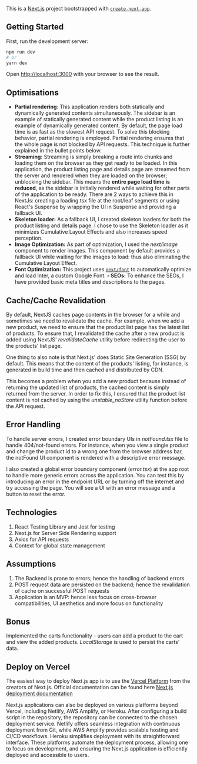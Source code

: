 This is a [Next.js](https://nextjs.org/) project bootstrapped with [`create-next-app`](https://github.com/vercel/next.js/tree/canary/packages/create-next-app).

## Getting Started

First, run the development server:

```bash
npm run dev
# or
yarn dev

```

Open [http://localhost:3000](http://localhost:3000) with your browser to see the result.


## Optimisations

 - **Partial rendering**: This application renders both statically and dynamically generated contents simultaneously. The sidebar is an example of statically generated content while the product listing is an example of dynamically generated content. By default, the page load time is as fast as the slowest API request. To solve this blocking behavior, partial rendering is employed. Partial rendering ensures that the whole page is not blocked by API requests.  This technique is further explained in the bullet points below. 
 - **Streaming:** Streaming is simply breaking a route into chunks and loading them on the browser as they get ready to be loaded. In this application, the product listing page and details page are streamed from the server and rendered when they are loaded on the browser; unblocking the sidebar. This means the **entire page load time is reduced**, as the sidebar is initially rendered while waiting for other parts of the application to be ready. There are 2 ways to achieve this in NextJs: creating a loading.tsx file at the root/leaf segments or using React's Suspense by wrapping the UI in Suspense and providing a fallback UI.
 - **Skeleton loader:** As a fallback UI, I created skeleton loaders for both the product listing and details page. I chose to use the Skeleton loader as it minimizes Cumulative Layout Effects and also increases speed perception.
 - **Image Optimization:** As part of optimization, I used the *next/image* component to render images. This component by default provides a fallback UI while waiting for the images to load: thus also eliminating the Cumulative Layout Effect.
 - **Font Optimization:** This project uses [`next/font`](https://nextjs.org/docs/basic-features/font-optimization) to automatically optimize and load Inter, a custom Google Font.
 **- SEOs:** To enhance the SEOs, I have provided basic meta titles and descriptions to the pages.


## Cache/Cache Revalidation

By default, NextJS caches page contents in the browser for a while and sometimes we need to revalidate the cache. For example, when we add a new product, we need to ensure that the product list page has the latest list of products. To ensure that, I revalidated the cache after a new product is added using NextJS' *revalidateCache* utility before redirecting the user to the products' list page. 

One thing to also note is that Next.js' does Static Site Generation (SSG) by default. This means that the content of the products' listing, for instance, is generated in build time and then cached and distributed by CDN. 

This becomes a problem when you add a new product because instead of returning the updated list of products, the cached content is simply returned from the server. In order to fix this, I ensured that the product list content is not cached by using the *unstable_noStore* utility function before the API request.

## Error Handling

To handle server errors, I created error boundary UIs in *notFound.tsx* file to handle 404/not-found errors. For instance, when you view a single product and change the product id to a wrong one from the browser address bar, the notFound UI component is rendered with a descriptive error message.

I also created a global error boundary component (*error.tsx*) at the app root to handle more generic errors across the application. You can test this by introducing an error in the endpoint URL or by turning off the internet and try accessing the page. You will see a UI with an error message and a button to reset the error.


## Technologies

 1. React Testing Library and Jest for testing
 2. Next.js for Server Side Rendering support
 3. Axios for API requests
 4. Context for global state management

## Assumptions

 1. The Backend is prone to errors; hence the handling of backend errors
 2. POST request data are persisted on the backend; hence the revalidation of cache on successful POST requests
 3. Application is an MVP: hence less focus on cross-browser compatibilities, UI aesthetics and more focus on functionality

## Bonus
Implemented the carts functionality - users can add a product to the cart and view the added products. *LocalStorage* is used to persist the carts' data.

## Deploy on Vercel

The easiest way to deploy Next.js app is to use the [Vercel Platform](https://vercel.com/new?utm_medium=default-template&filter=next.js&utm_source=create-next-app&utm_campaign=create-next-app-readme) from the creators of Next.js. Official documentation can be found here [Next.js deployment documentation](https://nextjs.org/docs/deployment)

Next.js applications can also be deployed on various platforms beyond Vercel, including Netlify, AWS Amplify, or Heroku. After configuring a build script in the repository, the repository can be connected to the chosen deployment service. Netlify offers seamless integration with continuous deployment from Git, while AWS Amplify provides scalable hosting and CI/CD workflows. Heroku simplifies deployment with its straightforward interface. These platforms automate the deployment process, allowing one to focus on development, and ensuring the Next.js application is efficiently deployed and accessible to users.
